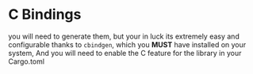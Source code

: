 
# C Bindings

you will need to generate them, but your in luck its extremely easy and configurable thanks to `cbindgen`, which you **MUST** have installed on your system, And you will need to enable the C feature for the library in your Cargo.toml
